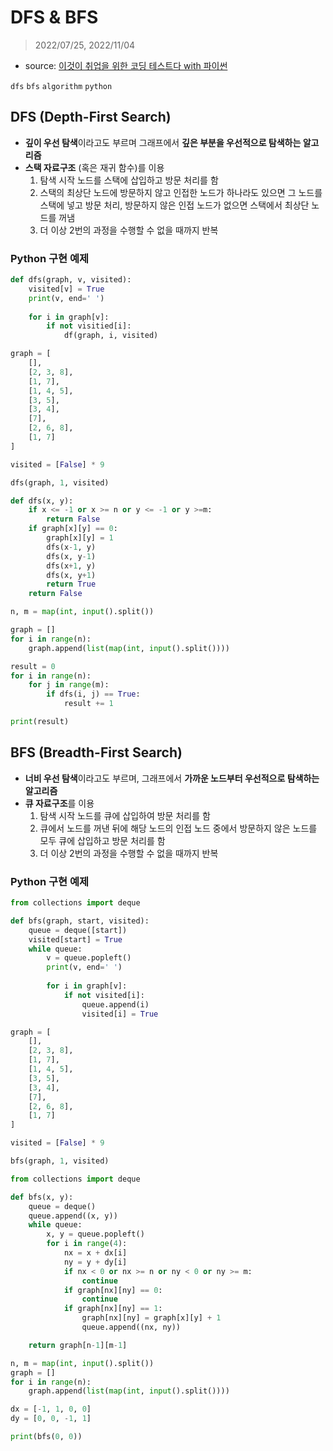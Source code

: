 # DFS & BFS

> 2022/07/25, 2022/11/04

- source: [이것이 취업을 위한 코딩 테스트다 with 파이썬](https://www.youtube.com/playlist?list=PLRx0vPvlEmdAghTr5mXQxGpHjWqSz0dgC)

`dfs` `bfs` `algorithm` `python`



## DFS (Depth-First Search)

- **깊이 우선 탐색**이라고도 부르며 그래프에서 **깊은 부분을 우선적으로 탐색하는 알고리즘**
- **스택 자료구조** (혹은 재귀 함수)를 이용
    1. 탐색 시작 노드를 스택에 삽입하고 방문 처리를 함
    2. 스택의 최상단 노드에 방문하지 않고 인접한 노드가 하나라도 있으면 그 노드를 스택에 넣고 방문 처리, 방문하지 않은 인접 노드가 없으면 스택에서 최상단 노드를 꺼냄
    3. 더 이상 2번의 과정을 수행할 수 없을 때까지 반복



### Python 구현 예제

```python
def dfs(graph, v, visited):
    visited[v] = True
    print(v, end=' ')
    
    for i in graph[v]:
        if not visitied[i]:
            df(graph, i, visited)

graph = [
    [],
    [2, 3, 8],
    [1, 7],
    [1, 4, 5],
    [3, 5],
    [3, 4],
    [7],
    [2, 6, 8],
    [1, 7]
]

visited = [False] * 9

dfs(graph, 1, visited)
```

```python
def dfs(x, y):
    if x <= -1 or x >= n or y <= -1 or y >=m:
        return False
    if graph[x][y] == 0:
        graph[x][y] = 1
        dfs(x-1, y)
        dfs(x, y-1)
        dfs(x+1, y)
        dfs(x, y+1)
        return True
    return False

n, m = map(int, input().split())

graph = []
for i in range(n):
    graph.append(list(map(int, input().split())))

result = 0
for i in range(n):
    for j in range(m):
        if dfs(i, j) == True:
            result += 1

print(result)
```



## BFS (Breadth-First Search)

- **너비 우선 탐색**이라고도 부르며, 그래프에서 **가까운 노드부터 우선적으로 탐색하는 알고리즘**
- **큐 자료구조**를 이용
    1. 탐색 시작 노드를 큐에 삽입하여 방문 처리를 함
    2. 큐에서 노드를 꺼낸 뒤에 해당 노드의 인접 노드 중에서 방문하지 않은 노드를 모두 큐에 삽입하고 방문 처리를 함
    3. 더 이상 2번의 과정을 수행할 수 없을 때까지 반복



### Python 구현 예제

```python
from collections import deque

def bfs(graph, start, visited):
    queue = deque([start])
    visited[start] = True
    while queue:
        v = queue.popleft()
        print(v, end=' ')
        
        for i in graph[v]:
            if not visited[i]:
                queue.append(i)
                visited[i] = True

graph = [
    [],
    [2, 3, 8],
    [1, 7],
    [1, 4, 5],
    [3, 5],
    [3, 4],
    [7],
    [2, 6, 8],
    [1, 7]
]

visited = [False] * 9

bfs(graph, 1, visited)
```

```python
from collections import deque

def bfs(x, y):
    queue = deque()
    queue.append((x, y))
    while queue:
        x, y = queue.popleft()
        for i in range(4):
            nx = x + dx[i]
            ny = y + dy[i]
            if nx < 0 or nx >= n or ny < 0 or ny >= m:
                continue
            if graph[nx][ny] == 0:
                continue
            if graph[nx][ny] == 1:
                graph[nx][ny] = graph[x][y] + 1
                queue.append((nx, ny))

    return graph[n-1][m-1]

n, m = map(int, input().split())
graph = []
for i in range(n):
    graph.append(list(map(int, input().split())))

dx = [-1, 1, 0, 0]
dy = [0, 0, -1, 1]

print(bfs(0, 0))
```